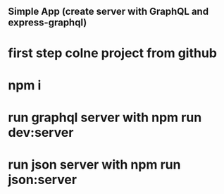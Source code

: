 ## Simple App (create server with GraphQL and express-graphql)

# first step colne project from github

# npm i 

# run graphql server with npm run dev:server
# run json server with npm run json:server